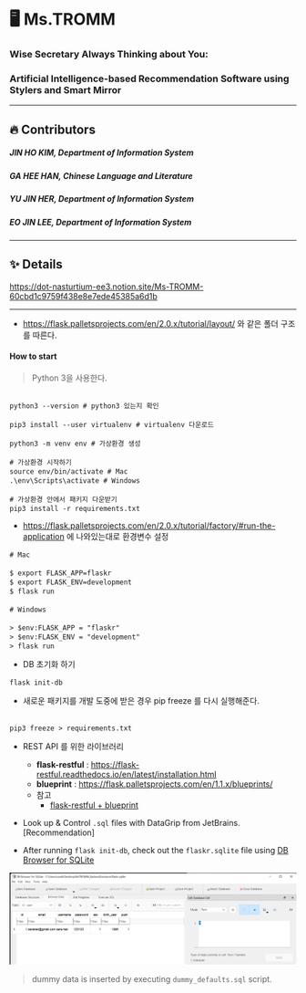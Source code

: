 # 🖥️ Ms.TROMM
### Wise Secretary Always Thinking about You: 
### Artificial Intelligence-based Recommendation Software using Stylers and Smart Mirror
----------
## 🔥 Contributors
##### JIN HO KIM, Department of Information System
##### GA HEE HAN, Chinese Language and Literature
##### YU JIN HER, Department of Information System
##### EO JIN LEE, Department of Information System
----------
## ✨ Details
https://dot-nasturtium-ee3.notion.site/Ms-TROMM-60cbd1c9759f438e8e7ede45385a6d1b


---

- https://flask.palletsprojects.com/en/2.0.x/tutorial/layout/ 와 같은 폴더 구조를 따른다. 

#### How to start 

> Python 3을 사용한다. 

```shell 

python3 --version # python3 있는지 확인 

pip3 install --user virtualenv # virtualenv 다운로드 

python3 -m venv env # 가상환경 생성 

# 가상환경 시작하기 
source env/bin/activate # Mac
.\env\Scripts\activate # Windows 

# 가상환경 안에서 패키지 다운받기 
pip3 install -r requirements.txt

```


- https://flask.palletsprojects.com/en/2.0.x/tutorial/factory/#run-the-application 에 나와있는대로 환경변수 설정 

```shell 
# Mac 

$ export FLASK_APP=flaskr
$ export FLASK_ENV=development
$ flask run

# Windows 

> $env:FLASK_APP = "flaskr"
> $env:FLASK_ENV = "development"
> flask run
```


- DB 초기화 하기 

```shell 
flask init-db 
```


- 새로운 패키지를 개발 도중에 받은 경우 pip freeze 를 다시 실행해준다.

```shell 

pip3 freeze > requirements.txt 

```


- REST API 를 위한 라이브러리 
    - **flask-restful** : https://flask-restful.readthedocs.io/en/latest/installation.html
    - **blueprint** : https://flask.palletsprojects.com/en/1.1.x/blueprints/
    - 참고 
        - [flask-restful + blueprint](https://dev.to/paurakhsharma/flask-rest-api-part-2-better-structure-with-blueprint-and-flask-restful-2n93)



- Look up & Control `.sql` files with DataGrip from JetBrains. [Recommendation]
- After running `flask init-db`, check out the `flaskr.sqlite` file using [DB Browser for SQLite](https://sqlitebrowser.org/)

![DB Browser screen capture](./images/capture1.png)
> dummy data is inserted by executing `dummy_defaults.sql` script.
